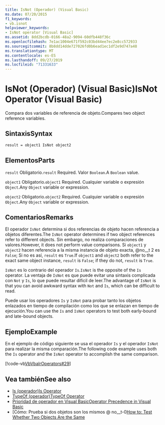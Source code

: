 ```yaml
---
title: IsNot (Operador) (Visual Basic)
ms.date: 07/20/2015
f1_keywords:
- vb.isnot
helpviewer_keywords:
- IsNot operator [Visual Basic]
ms.assetid: 8dd2bcdb-0166-48a2-9094-60dfb448f36c
ms.openlocfilehash: 7e1ac1004e671f592c03bd44ee7ec2e8cc572933
ms.sourcegitcommit: 8b8dd14dde727026fd0b6ead1ec1df2e9d747a48
ms.translationtype: MT
ms.contentlocale: es-ES
ms.lasthandoff: 09/27/2019
ms.locfileid: "71331633"
---
```

# <a name="isnot-operator-visual-basic"></a><span data-ttu-id="975ef-102">IsNot (Operador) (Visual Basic)</span><span class="sxs-lookup"><span data-stu-id="975ef-102">IsNot Operator (Visual Basic)</span></span>
<span data-ttu-id="975ef-103">Compara dos variables de referencia de objeto.</span><span class="sxs-lookup"><span data-stu-id="975ef-103">Compares two object reference variables.</span></span>

## <a name="syntax"></a><span data-ttu-id="975ef-104">Sintaxis</span><span class="sxs-lookup"><span data-stu-id="975ef-104">Syntax</span></span>

```vb
result = object1 IsNot object2
```

## <a name="parts"></a><span data-ttu-id="975ef-105">Elementos</span><span class="sxs-lookup"><span data-stu-id="975ef-105">Parts</span></span>
 <span data-ttu-id="975ef-106">`result` Obligatorio.</span><span class="sxs-lookup"><span data-stu-id="975ef-106">`result` Required.</span></span> <span data-ttu-id="975ef-107">Valor `Boolean`.</span><span class="sxs-lookup"><span data-stu-id="975ef-107">A `Boolean` value.</span></span>

 <span data-ttu-id="975ef-108">`object1` Obligatorio.</span><span class="sxs-lookup"><span data-stu-id="975ef-108">`object1` Required.</span></span> <span data-ttu-id="975ef-109">Cualquier variable o expresión `Object`.</span><span class="sxs-lookup"><span data-stu-id="975ef-109">Any `Object` variable or expression.</span></span>

 <span data-ttu-id="975ef-110">`object2` Obligatorio.</span><span class="sxs-lookup"><span data-stu-id="975ef-110">`object2` Required.</span></span> <span data-ttu-id="975ef-111">Cualquier variable o expresión `Object`.</span><span class="sxs-lookup"><span data-stu-id="975ef-111">Any `Object` variable or expression.</span></span>

## <a name="remarks"></a><span data-ttu-id="975ef-112">Comentarios</span><span class="sxs-lookup"><span data-stu-id="975ef-112">Remarks</span></span>
 <span data-ttu-id="975ef-113">El operador `IsNot` determina si dos referencias de objeto hacen referencia a objetos diferentes.</span><span class="sxs-lookup"><span data-stu-id="975ef-113">The `IsNot` operator determines if two object references refer to different objects.</span></span> <span data-ttu-id="975ef-114">Sin embargo, no realiza comparaciones de valores.</span><span class="sxs-lookup"><span data-stu-id="975ef-114">However, it does not perform value comparisons.</span></span> <span data-ttu-id="975ef-115">Si `object1` y `object2` hacen referencia a la misma instancia de objeto exacta, @no__t 2 es `False`; Si no es así, `result` es `True`.</span><span class="sxs-lookup"><span data-stu-id="975ef-115">If `object1` and `object2` both refer to the exact same object instance, `result` is `False`; if they do not, `result` is `True`.</span></span>

 <span data-ttu-id="975ef-116">`IsNot` es lo contrario del operador `Is`.</span><span class="sxs-lookup"><span data-stu-id="975ef-116">`IsNot` is the opposite of the `Is` operator.</span></span> <span data-ttu-id="975ef-117">La ventaja de `IsNot` es que puede evitar una sintaxis complicada con `Not` y `Is`, lo que puede resultar difícil de leer.</span><span class="sxs-lookup"><span data-stu-id="975ef-117">The advantage of `IsNot` is that you can avoid awkward syntax with `Not` and `Is`, which can be difficult to read.</span></span>

 <span data-ttu-id="975ef-118">Puede usar los operadores `Is` y `IsNot` para probar tanto los objetos enlazados en tiempo de compilación como los que se enlazan en tiempo de ejecución.</span><span class="sxs-lookup"><span data-stu-id="975ef-118">You can use the `Is` and `IsNot` operators to test both early-bound and late-bound objects.</span></span>

## <a name="example"></a><span data-ttu-id="975ef-119">Ejemplo</span><span class="sxs-lookup"><span data-stu-id="975ef-119">Example</span></span>
 <span data-ttu-id="975ef-120">En el ejemplo de código siguiente se usa el operador `Is` y el operador `IsNot` para realizar la misma comparación.</span><span class="sxs-lookup"><span data-stu-id="975ef-120">The following code example uses both the `Is` operator and the `IsNot` operator to accomplish the same comparison.</span></span>

 [!code-vb[VbVbalrOperators#29](~/samples/snippets/visualbasic/VS_Snippets_VBCSharp/VbVbalrOperators/VB/Class1.vb#29)]

## <a name="see-also"></a><span data-ttu-id="975ef-121">Vea también</span><span class="sxs-lookup"><span data-stu-id="975ef-121">See also</span></span>

- [<span data-ttu-id="975ef-122">Is (operador)</span><span class="sxs-lookup"><span data-stu-id="975ef-122">Is Operator</span></span>](is-operator.md)
- [<span data-ttu-id="975ef-123">TypeOf (operador)</span><span class="sxs-lookup"><span data-stu-id="975ef-123">TypeOf Operator</span></span>](typeof-operator.md)
- [<span data-ttu-id="975ef-124">Prioridad de operador en Visual Basic</span><span class="sxs-lookup"><span data-stu-id="975ef-124">Operator Precedence in Visual Basic</span></span>](operator-precedence.md)
- <span data-ttu-id="975ef-125">[Cómo: Prueba si dos objetos son los mismos @ no__t-0</span><span class="sxs-lookup"><span data-stu-id="975ef-125">[How to: Test Whether Two Objects Are the Same](../../programming-guide/language-features/operators-and-expressions/how-to-test-whether-two-objects-are-the-same.md)</span></span>
